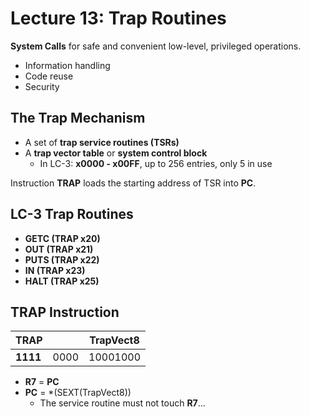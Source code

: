 # Lecture 13: Trap Routines

**System Calls** for safe and convenient low-level, privileged operations.

- Information handling
- Code reuse
- Security

## The Trap Mechanism

- A set of **trap service routines (TSRs)**
- A **trap vector table** or **system control block**
  - In LC-3: **x0000 - x00FF**, up to 256 entries, only 5 in use

Instruction **TRAP** loads the starting address of TSR into **PC**.

## LC-3 Trap Routines

- **GETC (TRAP x20)**
- **OUT (TRAP x21)**
- **PUTS (TRAP x22)**
- **IN (TRAP x23)**
- **HALT (TRAP x25)**

## TRAP Instruction

| TRAP     |      | TrapVect8 |
| -------- | ---- | --------- |
| **1111** | 0000 | 10001000  |

- **R7** = **PC**
- **PC** = \*(SEXT(TrapVect8))
  - The service routine must not touch **R7**...
